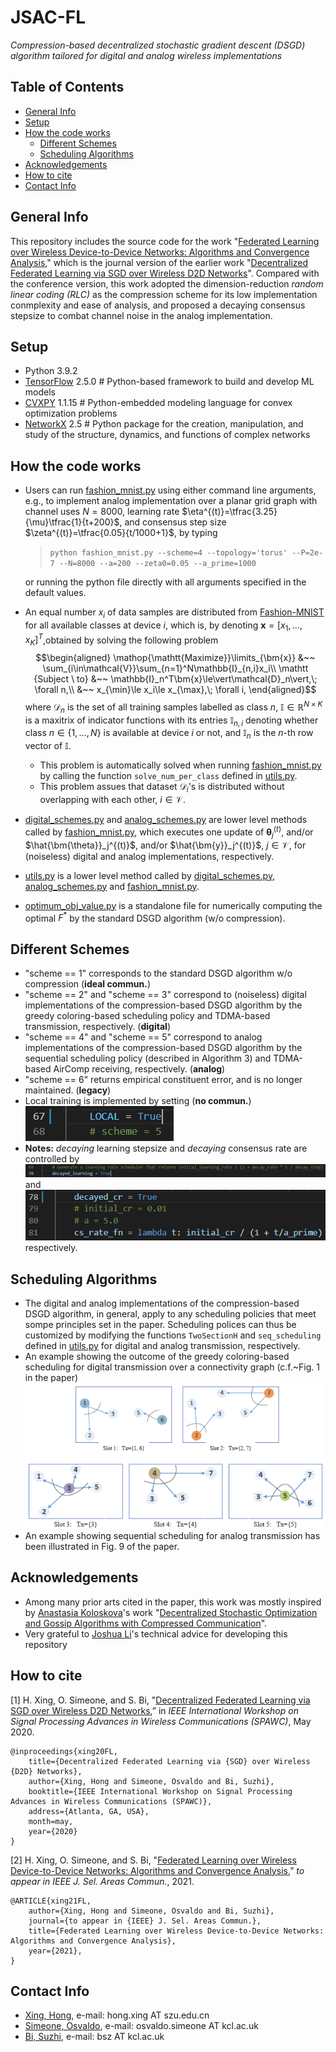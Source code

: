 # JSAC-FL
*Compression-based decentralized stochastic gradient descent (DSGD) algorithm tailored for digital and analog wireless implementations*

## Table of Contents
* [General Info](#General-Info)
* [Setup](#System-Requirement)
* [How the code works](#How-the-code-works)
  * [Different Schemes](#Different-Schemes)
  * [Scheduling Algorithms](#Scheduling-Algorithms)
* [Acknowledgements](#Acknowledgements)
* [How to cite](#How-to-cite)
* [Contact Info](#Contact-Info)


## General Info
This repository includes the source code for the work "[Federated Learning over Wireless Device-to-Device Networks: Algorithms and Convergence Analysis](https://ieeexplore.ieee.org/document/9563232)," which is the journal version of the earlier work "[Decentralized Federated Learning via SGD over Wireless D2D Networks](https://ieeexplore.ieee.org/document/9154332)". Compared with the conference version, this work adopted the dimension-reduction *random linear coding (RLC)* as the compression scheme for its low implementation conmplexity and ease of analysis, and proposed a decaying consensus stepsize to combat channel noise in the analog implementation.

## Setup
- Python 3.9.2
- [TensorFlow](https://www.tensorflow.org/install) 2.5.0 \# Python-based framework to build and develop ML models
- [CVXPY](https://www.cvxpy.org/index.html) 1.1.15 \# Python-embedded modeling language for convex optimization problems
- [NetworkX](https://networkx.org/documentation/stable/index.html) 2.5 \# Python package for the creation, manipulation, and study of the structure, dynamics, and functions of complex networks

## How the code works
- Users can run [fashion_mnist.py](fashion_mnist.py) using either command line arguments, e.g., to implement analog implementation over a planar grid graph with channel uses $N=8000$, learning rate $\eta^{(t)}=\tfrac{3.25}{\mu}\tfrac{1}{t+200}$, and consensus step size $\zeta^{(t)}=\tfrac{0.05}{t/1000+1}$, by  typing

    >`python fashion_mnist.py --scheme=4 --topology='torus' --P=2e-7 --N=8000 --a=200 --zeta0=0.05 --a_prime=1000`  

    or running the python file directly with all arguments specified in the default values.
- An equal number $x_i$ of data samples are distributed from [Fashion-MNIST](https://www.tensorflow.org/datasets/catalog/fashion_mnist) for all available classes at device $i$, which is, by denoting $\bm{x}=[x_1,\ldots,x_K]^T$,obtained by solving the following problem
    $$\begin{aligned} 
    \mathop{\mathtt{Maximize}}\limits_{\bm{x}} &~~ \sum_{i\in\mathcal{V}}\sum_{n=1}^N\mathbb{I}_{n,i}x_i\\
    \mathtt {Subject \ to} &~~ \mathbb{I}_n^T\bm{x}\le\vert\mathcal{D}_n\vert,\; \forall n,\\
    &~~ x_{\min}\le x_i\le x_{\max},\; \forall i,
    \end{aligned}$$ 
    where $\mathcal{D}_n$ is the set of all training samples labelled as class $n$, $\mathbb{I}\in\mathbb{R}^{N\times K}$ is a maxitrix of indicator functions with its entries $\mathbb{I}_{n,i}$ denoting whether class $n\in\{1,\ldots,N\}$ is available at device $i$ or not, and $\mathbb{I}_n$ is the $n$-th row vector of $\mathbb{I}$.
    - This problem is automatically solved when running [fashion_mnist.py](fashion_mnist.py) by calling the function `solve_num_per_class` defined in [utils.py](utils.py).
    - This problem assues that dataset $\mathcal{D}_i$'s is distributed without overlapping with each other, $i\in\mathcal{V}$. 
- [digital_schemes.py](digital_schemes.py) and [analog_schemes.py](analog_schemes.py) are lower level methods called by [fashion_mnist.py](fashion_mnist.py), which executes one update of $\bm{\theta}_j^{(t)}$, and/or $\hat{\bm{\theta}}_j^{(t)}$, and/or $\hat{\bm{y}}_j^{(t)}$, $j\in\mathcal{V}$, for (noiseless) digital and analog implementations, respectively.
- [utils.py](utils.py) is a lower level method called by [digital_schemes.py](digital_schemes.py), [analog_schemes.py](analog_schemes.py) and [fashion_mnist.py](fashion_mnist.py).
- [optimum_obj_value.py](optimum_obj_value.py) is a standalone file for numerically computing the optimal $F^\ast$ by the standard DSGD algorithm (w/o compression).

## Different Schemes
- "scheme == 1" corresponds to the standard DSGD algorithm w/o compression (**ideal commun.**)
- "scheme == 2" and "scheme == 3" correspond to (noiseless) digital implementations of the compression-based DSGD algorithm by the greedy coloring-based scheduling policy and TDMA-based transmission, respectively. (**digital**)
- "scheme == 4" and "scheme == 5" correspond to analog implementations of the compression-based DSGD algorithm by the sequential scheduling policy (described in Algorithm 3) and TDMA-based AirComp receiving, respectively. (**analog**)
- "scheme == 6" returns empirical constituent error, and is no longer maintained. (**legacy**)
- Local training is implemented by setting (**no commun.**)  
    ![local training](image/local.png)
- **Notes:** *decaying* learning stepsize and *decaying* consensus rate are controlled by 
    ![decaying learning stepsize](image/decaying_lr.png)  
    and  
    ![decaying consensus rate](image/decaying_cr.png)  
    respectively.

## Scheduling Algorithms
- The digital and analog implementations of the compression-based DSGD algorithm, in general, apply to any scheduling policies that meet sompe principles set in the paper. Scheduling polices can thus be customized by modifying the functions `TwoSectionH` and `seq_scheduling` defined in [utils.py](utils.py) for digital and analog transmission, respectively. 
- An example showing the outcome of the greedy coloring-based scheduling for digital transmission over a connectivity graph (c.f.~Fig. 1 in the paper)
    ![digital scheduling](image/digital_scheduling.png)
- An example showing sequential scheduling for analog transmission has been illustrated in Fig. 9 of the paper.

## Acknowledgements
- Among many prior arts cited in the paper, this work was mostly inspired by [Anastasia Koloskova](https://scholar.google.com/citations?user=ldJpvE8AAAAJ&hl=en)'s work "[Decentralized Stochastic Optimization and Gossip Algorithms with Compressed Communication](http://proceedings.mlr.press/v97/koloskova19a.html)".
- Very grateful to [Joshua Li](https://github.com/joshualee155)'s technical advice for developing this repository

## How to cite
[1] H. Xing, O. Simeone, and S. Bi, "[Decentralized Federated Learning via SGD over Wireless D2D Networks](https://ieeexplore.ieee.org/document/9154332),” in *IEEE International Workshop on Signal Processing Advances in Wireless Communications (SPAWC)*, May 2020. 
```
@inproceedings{xing20FL,
	title={Decentralized Federated Learning via {SGD} over Wireless {D2D} Networks},
	author={Xing, Hong and Simeone, Osvaldo and Bi, Suzhi},
	booktitle={IEEE International Workshop on Signal Processing Advances in Wireless Communications (SPAWC)},
	address={Atlanta, GA, USA},
	month=may,
	year={2020}
}
```
[2] H. Xing, O. Simeone, and S. Bi, "[Federated Learning over Wireless Device-to-Device Networks: Algorithms and Convergence Analysis](https://ieeexplore.ieee.org/document/9563232),” *to appear in IEEE J. Sel. Areas Commun.*, 2021.

```
@ARTICLE{xing21FL,
	author={Xing, Hong and Simeone, Osvaldo and Bi, Suzhi},
	journal={to appear in {IEEE} J. Sel. Areas Commun.}, 
	title={Federated Learning over Wireless Device-to-Device Networks: Algorithms and Convergence Analysis}, 
	year={2021},
}
```
## Contact Info
- [Xing, Hong](https://scholar.google.com.sg/citations?user=rfhrifoAAAAJ&hl=en), e-mail: hong.xing AT szu.edu.cn
- [Simeone, Osvaldo](https://nms.kcl.ac.uk/osvaldo.simeone/index.htm), e-mail: osvaldo.simeone AT kcl.ac.uk
- [Bi, Suzhi](https://sites.google.com/view/bisuzhi/), e-mail: bsz AT kcl.ac.uk
